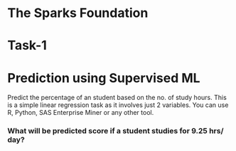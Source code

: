 # The Sparks Foundation
# Task-1
# Prediction using Supervised ML
Predict the percentage of an student based on the no. of study hours. This is a simple linear regression task as it involves just 2 variables. You can use R, Python, SAS Enterprise Miner or any other tool. 
### What will be predicted score if a student studies for 9.25 hrs/ day?
